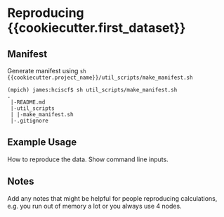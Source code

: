 # Reproducing {{cookiecutter.first_dataset}}

## Manifest
Generate manifest using `sh {{cookiecutter.project_name}}/util_scripts/make_manifest.sh`

```
(mpich) james:hciscf$ sh util_scripts/make_manifest.sh 
.
 |-README.md
 |-util_scripts
 | |-make_manifest.sh
 |-.gitignore
```

## Example Usage 
How to reproduce the data. Show command line inputs.

## Notes
Add any notes that might be helpful for people reproducing calculations, e.g. you run out of memory a lot or you always use 4 nodes.